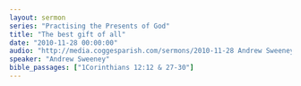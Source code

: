 ```yaml
---
layout: sermon
series: "Practising the Presents of God"
title: "The best gift of all"
date: "2010-11-28 00:00:00"
audio: "http://media.coggesparish.com/sermons/2010-11-28 Andrew Sweeney.mp3"
speaker: "Andrew Sweeney"
bible_passages: ["1Corinthians 12:12 & 27-30"]
---
```

